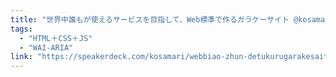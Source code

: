 ```yaml
---
title: "世界中誰もが使えるサービスを目指して、Web標準で作るガラケーサイト @kosamari"
tags:
  - "HTML＋CSS＋JS"
  - "WAI-ARIA"
link: "https://speakerdeck.com/kosamari/webbiao-zhun-detukurugarakesaito"
---
```

